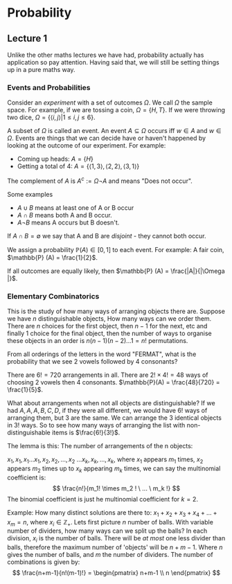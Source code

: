# Probability

## Lecture 1

Unlike the other maths lectures we have had, probability actually has application so pay attention. Having said that, we will still be setting things up in a pure maths way.

### Events and Probabilities

Consider an _experiment_ with a set of outcomes $\Omega$. We call $\Omega$ the sample space. For example, if we are tossing a coin, $\Omega = \{ H,T\}$. If we were throwing two dice, $\Omega = \{ \langle i,j \rangle | 1 \leq i, j \leq 6 \}$.

A subset of $\Omega$ is called an event. An event $A \subseteq \Omega$ occurs iff $w \in A$ and $w \in \Omega$. Events are things that we can decide have or haven't happened by looking at the outcome of our experiment. For example:

- Coming up heads: $A = \{H\}$
- Getting a total of 4: $A = \{ \langle 1,3 \rangle, \langle 2,2 \rangle, \langle 3,1 \rangle \}$

The complement of $A$ is $A^c := \Omega \neg A$ and means "Does not occur".

Some examples

- $A \cup B$ means at least one of A or B occur
- $A \cap B$ means both A and B occur.
- $A \neg B$ means  A occurs but B doesn't.

If $A \cap B = \emptyset$ we say that A and B are _disjoint_ - they cannot both occur.

We assign a probability $\mathbb{P}(A) \in [0,1]$ to each event. For example: A fair coin, $\mathbb{P} (A) = \frac{1}{2}$.

If all outcomes are equally likely, then $\mathbb{P} (A) = \frac{|A|}{|\Omega |}$.

### Elementary Combinatorics

This is the study of how many ways of arranging objects there are. Suppose we have $n$ distinguishable objects, How many ways can we order them. There are $n$ choices for the first object, then $n-1$ for the next, etc and finally 1 choice for the final object, then the number of ways to organise these objects in an order is $n(n-1)(n-2)...1 = n!$ permutations.

From all orderings of the letters in the word "FERMAT", what is the probability that we see 2 vowels followed by 4 consonants?

There are $6! = 720$ arrangements in all. There are $2! \times 4! = 48$ ways of choosing 2 vowels then 4 consonants. $\mathbb{P}(A) = \frac{48}{720} = \frac{1}{5}$.

What about arrangements when not all objects are distinguishable? If we had $A,A,A,B,C,D$, if they were all different, we would have $6!$ ways of arranging them, but $3$ are the same. We can arrange the 3 identical objects in $3!$ ways. So to see how many ways of arranging the list with non-distinguishable items is $\frac{6!}{3!}$.

The lemma is this: The number of arrangements of the n objects:

$x_1, x_1, x_1... x_1, x_2, x_2, ..., x_2 \ ... x_k, x_k, ..., x_k$, where $x_1$ appears $m_1$ times, $x_2$ appears $m_2$ times up to $x_k$ appearing $m_k$ times, we can say the multinomial coefficient is:
$$
\frac{n!}{m_1! \times m_2 ! \ ... \ m_k !}
$$
The binomial coefficient is just he multinomial coefficient for $k = 2$.

Example: How many distinct solutions are there to: $x_1 + x_2 + x_3 + x_4 + ... + x_m = n$, where $x_i \in \mathbb{Z_+}$. Lets first picture  $n$ number of balls. With variable number of dividers, how many ways can we split up the balls? In each division, $x_i$ is the number of balls. There will be _at most_ one less divider than balls, therefore the maximum number of 'objects' will be $n + m - 1$. Where $n$ gives the number of balls, and $m$ the number of dividers. The number of combinations is given by:
$$
\frac{n+m-1}{n!(m-1)!} = \begin{pmatrix} n+m-1 \\ n \end{pmatrix}
$$
